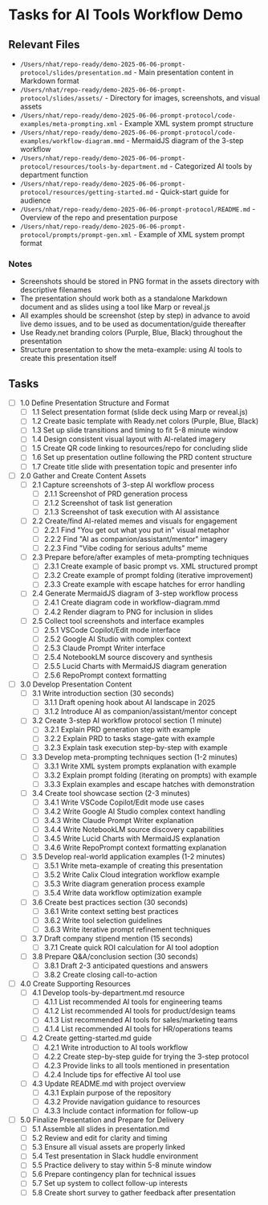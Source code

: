# Tasks for AI Tools Workflow Demo

## Relevant Files

- `/Users/nhat/repo-ready/demo-2025-06-06-prompt-protocol/slides/presentation.md` - Main presentation content in Markdown format
- `/Users/nhat/repo-ready/demo-2025-06-06-prompt-protocol/slides/assets/` - Directory for images, screenshots, and visual assets
- `/Users/nhat/repo-ready/demo-2025-06-06-prompt-protocol/code-examples/meta-prompting.xml` - Example XML system prompt structure
- `/Users/nhat/repo-ready/demo-2025-06-06-prompt-protocol/code-examples/workflow-diagram.mmd` - MermaidJS diagram of the 3-step workflow
- `/Users/nhat/repo-ready/demo-2025-06-06-prompt-protocol/resources/tools-by-department.md` - Categorized AI tools by department function
- `/Users/nhat/repo-ready/demo-2025-06-06-prompt-protocol/resources/getting-started.md` - Quick-start guide for audience
- `/Users/nhat/repo-ready/demo-2025-06-06-prompt-protocol/README.md` - Overview of the repo and presentation purpose
- `/Users/nhat/repo-ready/demo-2025-06-06-prompt-protocol/prompts/prompt-gen.xml` - Example of XML system prompt format

### Notes

- Screenshots should be stored in PNG format in the assets directory with descriptive filenames
- The presentation should work both as a standalone Markdown document and as slides using a tool like Marp or reveal.js
- All examples should be screenshot (step by step) in advance to avoid live demo issues, and to be used as documentation/guide thereafter
- Use Ready.net branding colors (Purple, Blue, Black) throughout the presentation
- Structure presentation to show the meta-example: using AI tools to create this presentation itself

## Tasks

- [ ] 1.0 Define Presentation Structure and Format
  - [ ] 1.1 Select presentation format (slide deck using Marp or reveal.js)
  - [ ] 1.2 Create basic template with Ready.net colors (Purple, Blue, Black)
  - [ ] 1.3 Set up slide transitions and timing to fit 5-8 minute window
  - [ ] 1.4 Design consistent visual layout with AI-related imagery
  - [ ] 1.5 Create QR code linking to resources/repo for concluding slide
  - [ ] 1.6 Set up presentation outline following the PRD content structure
  - [ ] 1.7 Create title slide with presentation topic and presenter info

- [ ] 2.0 Gather and Create Content Assets
  - [ ] 2.1 Capture screenshots of 3-step AI workflow process
    - [ ] 2.1.1 Screenshot of PRD generation process
    - [ ] 2.1.2 Screenshot of task list generation
    - [ ] 2.1.3 Screenshot of task execution with AI assistance
  - [ ] 2.2 Create/find AI-related memes and visuals for engagement
    - [ ] 2.2.1 Find "You get out what you put in" visual metaphor
    - [ ] 2.2.2 Find "AI as companion/assistant/mentor" imagery
    - [ ] 2.2.3 Find "Vibe coding for serious adults" meme
  - [ ] 2.3 Prepare before/after examples of meta-prompting techniques
    - [ ] 2.3.1 Create example of basic prompt vs. XML structured prompt
    - [ ] 2.3.2 Create example of prompt folding (iterative improvement)
    - [ ] 2.3.3 Create example with escape hatches for error handling
  - [ ] 2.4 Generate MermaidJS diagram of 3-step workflow process
    - [ ] 2.4.1 Create diagram code in workflow-diagram.mmd
    - [ ] 2.4.2 Render diagram to PNG for inclusion in slides
  - [ ] 2.5 Collect tool screenshots and interface examples
    - [ ] 2.5.1 VSCode Copilot/Edit mode interface
    - [ ] 2.5.2 Google AI Studio with complex context
    - [ ] 2.5.3 Claude Prompt Writer interface
    - [ ] 2.5.4 NotebookLM source discovery and synthesis
    - [ ] 2.5.5 Lucid Charts with MermaidJS diagram generation
    - [ ] 2.5.6 RepoPrompt context formatting

- [ ] 3.0 Develop Presentation Content
  - [ ] 3.1 Write introduction section (30 seconds)
    - [ ] 3.1.1 Draft opening hook about AI landscape in 2025
    - [ ] 3.1.2 Introduce AI as companion/assistant/mentor concept
  - [ ] 3.2 Create 3-step AI workflow protocol section (1 minute)
    - [ ] 3.2.1 Explain PRD generation step with example
    - [ ] 3.2.2 Explain PRD to tasks stage-gate with example
    - [ ] 3.2.3 Explain task execution step-by-step with example
  - [ ] 3.3 Develop meta-prompting techniques section (1-2 minutes)
    - [ ] 3.3.1 Write XML system prompts explanation with example
    - [ ] 3.3.2 Explain prompt folding (iterating on prompts) with example
    - [ ] 3.3.3 Explain examples and escape hatches with demonstration
  - [ ] 3.4 Create tool showcase section (2-3 minutes)
    - [ ] 3.4.1 Write VSCode Copilot/Edit mode use cases
    - [ ] 3.4.2 Write Google AI Studio complex context handling
    - [ ] 3.4.3 Write Claude Prompt Writer explanation
    - [ ] 3.4.4 Write NotebookLM source discovery capabilities
    - [ ] 3.4.5 Write Lucid Charts with MermaidJS explanation
    - [ ] 3.4.6 Write RepoPrompt context formatting explanation
  - [ ] 3.5 Develop real-world application examples (1-2 minutes)
    - [ ] 3.5.1 Write meta-example of creating this presentation
    - [ ] 3.5.2 Write Calix Cloud integration workflow example
    - [ ] 3.5.3 Write diagram generation process example
    - [ ] 3.5.4 Write data workflow optimization example
  - [ ] 3.6 Create best practices section (30 seconds)
    - [ ] 3.6.1 Write context setting best practices
    - [ ] 3.6.2 Write tool selection guidelines
    - [ ] 3.6.3 Write iterative prompt refinement techniques
  - [ ] 3.7 Draft company stipend mention (15 seconds)
    - [ ] 3.7.1 Create quick ROI calculation for AI tool adoption
  - [ ] 3.8 Prepare Q&A/conclusion section (30 seconds)
    - [ ] 3.8.1 Draft 2-3 anticipated questions and answers
    - [ ] 3.8.2 Create closing call-to-action

- [ ] 4.0 Create Supporting Resources
  - [ ] 4.1 Develop tools-by-department.md resource
    - [ ] 4.1.1 List recommended AI tools for engineering teams
    - [ ] 4.1.2 List recommended AI tools for product/design teams
    - [ ] 4.1.3 List recommended AI tools for sales/marketing teams
    - [ ] 4.1.4 List recommended AI tools for HR/operations teams
  - [ ] 4.2 Create getting-started.md guide
    - [ ] 4.2.1 Write introduction to AI tools workflow
    - [ ] 4.2.2 Create step-by-step guide for trying the 3-step protocol
    - [ ] 4.2.3 Provide links to all tools mentioned in presentation
    - [ ] 4.2.4 Include tips for effective AI tool use
  - [ ] 4.3 Update README.md with project overview
    - [ ] 4.3.1 Explain purpose of the repository
    - [ ] 4.3.2 Provide navigation guidance to resources
    - [ ] 4.3.3 Include contact information for follow-up

- [ ] 5.0 Finalize Presentation and Prepare for Delivery
  - [ ] 5.1 Assemble all slides in presentation.md
  - [ ] 5.2 Review and edit for clarity and timing
  - [ ] 5.3 Ensure all visual assets are properly linked
  - [ ] 5.4 Test presentation in Slack huddle environment
  - [ ] 5.5 Practice delivery to stay within 5-8 minute window
  - [ ] 5.6 Prepare contingency plan for technical issues
  - [ ] 5.7 Set up system to collect follow-up interests
  - [ ] 5.8 Create short survey to gather feedback after presentation
